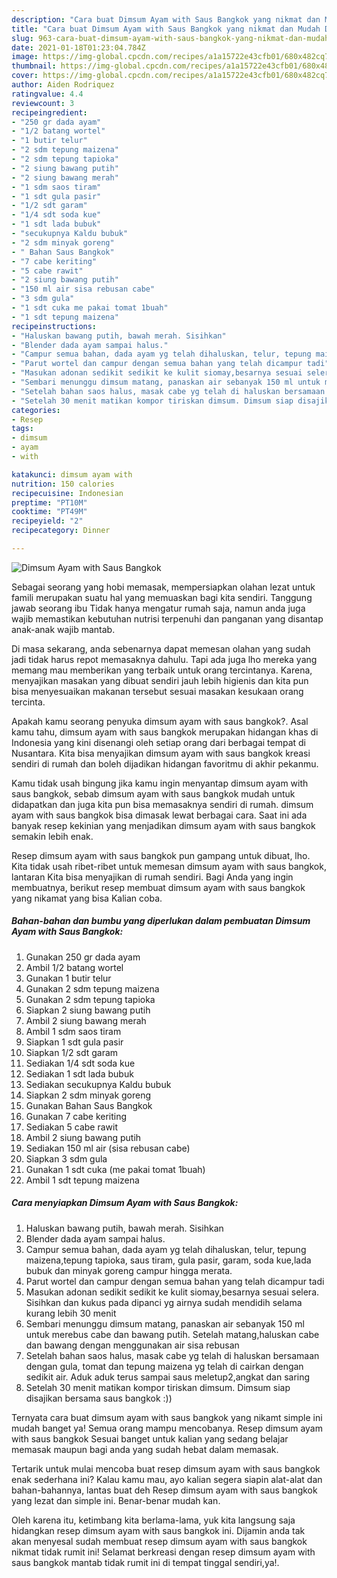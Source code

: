 ```yaml
---
description: "Cara buat Dimsum Ayam with Saus Bangkok yang nikmat dan Mudah Dibuat"
title: "Cara buat Dimsum Ayam with Saus Bangkok yang nikmat dan Mudah Dibuat"
slug: 963-cara-buat-dimsum-ayam-with-saus-bangkok-yang-nikmat-dan-mudah-dibuat
date: 2021-01-18T01:23:04.784Z
image: https://img-global.cpcdn.com/recipes/a1a15722e43cfb01/680x482cq70/dimsum-ayam-with-saus-bangkok-foto-resep-utama.jpg
thumbnail: https://img-global.cpcdn.com/recipes/a1a15722e43cfb01/680x482cq70/dimsum-ayam-with-saus-bangkok-foto-resep-utama.jpg
cover: https://img-global.cpcdn.com/recipes/a1a15722e43cfb01/680x482cq70/dimsum-ayam-with-saus-bangkok-foto-resep-utama.jpg
author: Aiden Rodriquez
ratingvalue: 4.4
reviewcount: 3
recipeingredient:
- "250 gr dada ayam"
- "1/2 batang wortel"
- "1 butir telur"
- "2 sdm tepung maizena"
- "2 sdm tepung tapioka"
- "2 siung bawang putih"
- "2 siung bawang merah"
- "1 sdm saos tiram"
- "1 sdt gula pasir"
- "1/2 sdt garam"
- "1/4 sdt soda kue"
- "1 sdt lada bubuk"
- "secukupnya Kaldu bubuk"
- "2 sdm minyak goreng"
- " Bahan Saus Bangkok"
- "7 cabe keriting"
- "5 cabe rawit"
- "2 siung bawang putih"
- "150 ml air sisa rebusan cabe"
- "3 sdm gula"
- "1 sdt cuka me pakai tomat 1buah"
- "1 sdt tepung maizena"
recipeinstructions:
- "Haluskan bawang putih, bawah merah. Sisihkan"
- "Blender dada ayam sampai halus."
- "Campur semua bahan, dada ayam yg telah dihaluskan, telur, tepung maizena,tepung tapioka, saus tiram, gula pasir, garam, soda kue,lada bubuk dan minyak goreng campur hingga merata."
- "Parut wortel dan campur dengan semua bahan yang telah dicampur tadi"
- "Masukan adonan sedikit sedikit ke kulit siomay,besarnya sesuai selera. Sisihkan dan kukus pada dipanci yg airnya sudah mendidih selama kurang lebih 30 menit"
- "Sembari menunggu dimsum matang, panaskan air sebanyak 150 ml untuk merebus cabe dan bawang putih. Setelah matang,haluskan cabe dan bawang dengan menggunakan air sisa rebusan"
- "Setelah bahan saos halus, masak cabe yg telah di haluskan bersamaan dengan gula, tomat dan tepung maizena yg telah di cairkan dengan sedikit air. Aduk aduk terus sampai saus meletup2,angkat dan saring"
- "Setelah 30 menit matikan kompor tiriskan dimsum. Dimsum siap disajikan bersama saus bangkok :))"
categories:
- Resep
tags:
- dimsum
- ayam
- with

katakunci: dimsum ayam with 
nutrition: 150 calories
recipecuisine: Indonesian
preptime: "PT10M"
cooktime: "PT49M"
recipeyield: "2"
recipecategory: Dinner

---
```



![Dimsum Ayam with Saus Bangkok](https://img-global.cpcdn.com/recipes/a1a15722e43cfb01/680x482cq70/dimsum-ayam-with-saus-bangkok-foto-resep-utama.jpg)

Sebagai seorang yang hobi memasak, mempersiapkan olahan lezat untuk famili merupakan suatu hal yang memuaskan bagi kita sendiri. Tanggung jawab seorang ibu Tidak hanya mengatur rumah saja, namun anda juga wajib memastikan kebutuhan nutrisi terpenuhi dan panganan yang disantap anak-anak wajib mantab.

Di masa  sekarang, anda sebenarnya dapat memesan olahan yang sudah jadi tidak harus repot memasaknya dahulu. Tapi ada juga lho mereka yang memang mau memberikan yang terbaik untuk orang tercintanya. Karena, menyajikan masakan yang dibuat sendiri jauh lebih higienis dan kita pun bisa menyesuaikan makanan tersebut sesuai masakan kesukaan orang tercinta. 



Apakah kamu seorang penyuka dimsum ayam with saus bangkok?. Asal kamu tahu, dimsum ayam with saus bangkok merupakan hidangan khas di Indonesia yang kini disenangi oleh setiap orang dari berbagai tempat di Nusantara. Kita bisa menyajikan dimsum ayam with saus bangkok kreasi sendiri di rumah dan boleh dijadikan hidangan favoritmu di akhir pekanmu.

Kamu tidak usah bingung jika kamu ingin menyantap dimsum ayam with saus bangkok, sebab dimsum ayam with saus bangkok mudah untuk didapatkan dan juga kita pun bisa memasaknya sendiri di rumah. dimsum ayam with saus bangkok bisa dimasak lewat berbagai cara. Saat ini ada banyak resep kekinian yang menjadikan dimsum ayam with saus bangkok semakin lebih enak.

Resep dimsum ayam with saus bangkok pun gampang untuk dibuat, lho. Kita tidak usah ribet-ribet untuk memesan dimsum ayam with saus bangkok, lantaran Kita bisa menyajikan di rumah sendiri. Bagi Anda yang ingin membuatnya, berikut resep membuat dimsum ayam with saus bangkok yang nikamat yang bisa Kalian coba.

<!--inarticleads1-->

##### Bahan-bahan dan bumbu yang diperlukan dalam pembuatan Dimsum Ayam with Saus Bangkok:

1. Gunakan 250 gr dada ayam
1. Ambil 1/2 batang wortel
1. Gunakan 1 butir telur
1. Gunakan 2 sdm tepung maizena
1. Gunakan 2 sdm tepung tapioka
1. Siapkan 2 siung bawang putih
1. Ambil 2 siung bawang merah
1. Ambil 1 sdm saos tiram
1. Siapkan 1 sdt gula pasir
1. Siapkan 1/2 sdt garam
1. Sediakan 1/4 sdt soda kue
1. Sediakan 1 sdt lada bubuk
1. Sediakan secukupnya Kaldu bubuk
1. Siapkan 2 sdm minyak goreng
1. Gunakan  Bahan Saus Bangkok
1. Gunakan 7 cabe keriting
1. Sediakan 5 cabe rawit
1. Ambil 2 siung bawang putih
1. Sediakan 150 ml air (sisa rebusan cabe)
1. Siapkan 3 sdm gula
1. Gunakan 1 sdt cuka (me pakai tomat 1buah)
1. Ambil 1 sdt tepung maizena




<!--inarticleads2-->

##### Cara menyiapkan Dimsum Ayam with Saus Bangkok:

1. Haluskan bawang putih, bawah merah. Sisihkan
1. Blender dada ayam sampai halus.
1. Campur semua bahan, dada ayam yg telah dihaluskan, telur, tepung maizena,tepung tapioka, saus tiram, gula pasir, garam, soda kue,lada bubuk dan minyak goreng campur hingga merata.
1. Parut wortel dan campur dengan semua bahan yang telah dicampur tadi
1. Masukan adonan sedikit sedikit ke kulit siomay,besarnya sesuai selera. Sisihkan dan kukus pada dipanci yg airnya sudah mendidih selama kurang lebih 30 menit
1. Sembari menunggu dimsum matang, panaskan air sebanyak 150 ml untuk merebus cabe dan bawang putih. Setelah matang,haluskan cabe dan bawang dengan menggunakan air sisa rebusan
1. Setelah bahan saos halus, masak cabe yg telah di haluskan bersamaan dengan gula, tomat dan tepung maizena yg telah di cairkan dengan sedikit air. Aduk aduk terus sampai saus meletup2,angkat dan saring
1. Setelah 30 menit matikan kompor tiriskan dimsum. Dimsum siap disajikan bersama saus bangkok :))




Ternyata cara buat dimsum ayam with saus bangkok yang nikamt simple ini mudah banget ya! Semua orang mampu mencobanya. Resep dimsum ayam with saus bangkok Sesuai banget untuk kalian yang sedang belajar memasak maupun bagi anda yang sudah hebat dalam memasak.

Tertarik untuk mulai mencoba buat resep dimsum ayam with saus bangkok enak sederhana ini? Kalau kamu mau, ayo kalian segera siapin alat-alat dan bahan-bahannya, lantas buat deh Resep dimsum ayam with saus bangkok yang lezat dan simple ini. Benar-benar mudah kan. 

Oleh karena itu, ketimbang kita berlama-lama, yuk kita langsung saja hidangkan resep dimsum ayam with saus bangkok ini. Dijamin anda tak akan menyesal sudah membuat resep dimsum ayam with saus bangkok nikmat tidak rumit ini! Selamat berkreasi dengan resep dimsum ayam with saus bangkok mantab tidak rumit ini di tempat tinggal sendiri,ya!.

